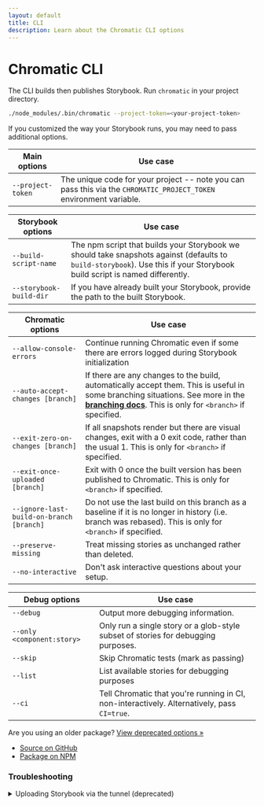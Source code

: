 ```yaml
---
layout: default
title: CLI
description: Learn about the Chromatic CLI options
---
```


# Chromatic CLI

The CLI builds then publishes Storybook. Run `chromatic` in your project directory.

```bash
./node_modules/.bin/chromatic --project-token=<your-project-token>
```

If you customized the way your Storybook runs, you may need to pass additional options.

| Main options      | Use case                                                                                                           |
| ----------------- | ------------------------------------------------------------------------------------------------------------------ |
| `--project-token` | The unique code for your project -- note you can pass this via the `CHROMATIC_PROJECT_TOKEN` environment variable. |

| Storybook options       | Use case                                                                                                                                                                  |
| ----------------------- | ------------------------------------------------------------------------------------------------------------------------------------------------------------------------- |
| `--build-script-name`   | The npm script that builds your Storybook we should take snapshots against (defaults to `build-storybook`). Use this if your Storybook build script is named differently. |
| `--storybook-build-dir` | If you have already built your Storybook, provide the path to the built Storybook.                                                                                        |

| Chromatic options                        | Use case                                                                                                                                                                                                                |
| ---------------------------------------- | ----------------------------------------------------------------------------------------------------------------------------------------------------------------------------------------------------------------------- |
| `--allow-console-errors`                 | Continue running Chromatic even if some there are errors logged during Storybook initialization                                                                                                                         |
| `--auto-accept-changes [branch]`         | If there are any changes to the build, automatically accept them. This is useful in some branching situations. See more in the [**branching docs**](branching-and-baselines). This is only for `<branch>` if specified. |
| `--exit-zero-on-changes [branch]`        | If all snapshots render but there are visual changes, exit with a 0 exit code, rather than the usual 1. This is only for `<branch>` if specified.                                                                       |
| `--exit-once-uploaded [branch]`          | Exit with 0 once the built version has been published to Chromatic. This is only for `<branch>` if specified.                                                                                                           |
| `--ignore-last-build-on-branch [branch]` | Do not use the last build on this branch as a baseline if it is no longer in history (i.e. branch was rebased). This is only for `<branch>` if specified.                                                               |
| `--preserve-missing`                     | Treat missing stories as unchanged rather than deleted.                                                                                                                                                                 |
| `--no-interactive`                       | Don't ask interactive questions about your setup.                                                                                                                                                                       |

| Debug options              | Use case                                                                                    |
| -------------------------- | ------------------------------------------------------------------------------------------- |
| `--debug`                  | Output more debugging information.                                                          |
| `--only <component:story>` | Only run a single story or a glob-style subset of stories for debugging purposes.           |
| `--skip`                   | Skip Chromatic tests (mark as passing)                                                      |
| `--list`                   | List available stories for debugging purposes                                               |
| `--ci`                     | Tell Chromatic that you're running in CI, non-interactively. Alternatively, pass `CI=true`. |

Are you using an older package? [View deprecated options »](https://github.com/chromaui/chromatic-cli/#storybook-options)

- [Source on GitHub](https://github.com/chromaui/chromatic-cli#main-options)
- [Package on NPM](https://www.npmjs.com/package/chromatic)

### Troubleshooting

<details>
<summary>Uploading Storybook via the tunnel (deprecated)</summary>

We changed the way that Chromatic CLI builds and uploads Storybook over time. Before we begin, make sure you're using the latest [**chromatic**](https://www.npmjs.com/package/chromatic) package.

#### Tunnel method (deprecated)

The original version of [**storybook-chromatic**](https://www.npmjs.com/package/storybook-chromatic) (deprecated) used a tunnelling mechanism in order to capture screenshots of your stories and create a hosted version of your Storybook. The CLI package would create a HTTPS tunnel between your CI server (running Storybook in development mode) and our capture cloud.

This technique worked well, but it relied on a stable network connection between your CI server and our tunnel's server while building. In some cases, this connection could be less than perfect for reasons outside of anyones control. This could lead to miscaptured stories when resources failed to load.

#### Build and upload method

As of `^2.0.0`, Chromatic CLI defaults to building a static Storybook then uploading it to our servers before starting the capture process. It relies on the Storybook command `build-storybook`.

In practice, this method is more predictable, reliable, and faster for creating builds. It also means you can pass the `--exit-once-uploaded` flag (as of `^3.4.0`) and not have to keep your CI server running while Chromatic is capturing.

We'll continue to support the tunnel, however it is officially deprecated. We urge you to switch to uploaded builds.

To start using uploaded builds, ensure you are on the latest version of [**chromatic**](https://www.npmjs.com/package/chromatic) and that you are not using the `-s` / `--script-name` flag in your "chromatic" script. If you use a custom npm script name to build Storybook, you'll need to pass the `-b` / `--build-script-name` flag to the Chromatic CLI.

</details>

